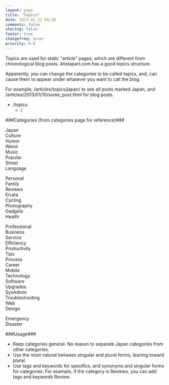 ```yaml
---
layout: page
title: "Topics"
date: 2013-01-12 06:30
comments: false
sharing: false
footer: true
changefreq: never
priority: 0.0
---
```


Topics are used for static "article" pages, which are different from chronological blog posts. Alistapart.com has a good topics structure. 

Apparently, you can change the categories to be called topics, and, can cause them to appear under whatever you want to call the blog. 

For example, /articles/topics/japan/ to see all posts marked Japan, and /articles/2013/01/10/some_post.html for blog posts. 

* /topics
	* /
	


	


###Categories (from categories page for reference)###

Japan  
Culture  
Humor  
Weird  
Music  
Popular  
Street  
Language  
  
Personal  
Family  
Reviews  
Errata  
Cycling  
Photography  
Gadgets  
Health  
  
Professional  
Business  
Service  
Efficiency  
Productivity  
Tips  
Process  
Career  
Mobile  
Technology  
Software  
Upgrades  
SysAdmin  
Troubleshooting  
Web  
Design  
  
Emergency  
Disaster  
  
###Usage###

* Keep categories general. No reason to separate Japan categories from other categories.
* Use the most natural between singular and plural forms, leaning toward plural. 
* Use tags and keywords for specifics, and synonyms and singular forms for categories. For example, if the category is Reviews, you can add tags and keywords Review. 
